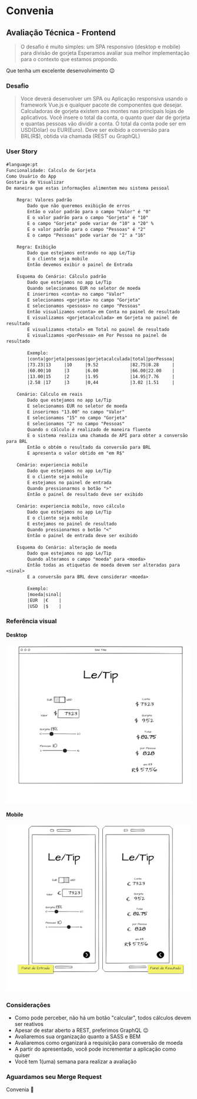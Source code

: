 # Convenia

## Avaliação Técnica - Frontend

> O desafio é muito simples: um SPA responsivo (desktop e mobile) para divisão de gorjeta
> Esperamos avaliar sua melhor implementação para o contexto que estamos propondo.

Que tenha um excelente desenvolvimento :wink:

### Desafio

> Voce deverá desenvolver um SPA ou Aplicação responsiva usando o framework Vue.js e qualquer pacote de componentes que desejar.
> Calculadoras de gorjeta existem aos montes nas principais lojas de aplicativos. Você insere o total da conta, o quanto quer dar de gorjeta e quantas pessoas vão dividir a conta.
> O total da conta pode ser em USD(Dólar) ou EUR(Euro).
> Deve ser exibido a conversão para BRL(R$), obtida via chamada (REST ou GraphQL)

### User Story

```gherkin
#language:pt
Funcionalidade: Calculo de Gorjeta
Como Usuário do App
Gostaria de Visualizar 
De maneira que estas informações alimentem meu sistema pessoal

    Regra: Valores padrão
        Dado que não queremos exibição de erros
        Então o valor padrão para o campo "Valor" é "0"
        E o valor padrão para o campo "Gorjeta" é "10"
        E o campo "Gorjeta" pode variar de "10" a "20" %
        E o valor padrão para o campo "Pessoas" é "2"
        E o campo "Pessoas" pode variar de "2" a "16"

    Regra: Exibição
        Dado que estejamos entrando no app Le/Tip
        E o cliente seja mobile
        Então devemos exibir o painel de Entrada
    
    Esquema do Cenário: Cálculo padrão
        Dado que estejamos no app Le/Tip
        Quando selecionamos EUR no seletor de moeda
        E inserirmos <conta> no campo "Valor" 
        E selecionamos <gorjeta> no campo "Gorjeta"
        E selecionamos <pessoas> no campo "Pessoas"
        Então visualizamos <conta> em Conta no painel de resultado
        E visualizamos <gorjetacalculada> em Gorjeta no painel de resultado
        E visualizamos <total> em Total no painel de resultado
        E visualizamos <porPessoa> em Por Pessoa no painel de resultado

        Exemplo:
        |conta|gorjeta|pessoas|gorjetacalculada|total|porPessoa|
        |73.23|13     |10     |9.52            |82.75|8.28     |
        |60.00|10     |3      |6.00            |66.00|22.00    |
        |13.00|15     |2      |1.95            |14.95|7.76     |
        |2.58 |17     |3      |0,44            |3.02 |1.51     |

    Cenário: Cálculo em reais
        Dado que estejamos no app Le/Tip
        E selecionamos EUR no seletor de moeda
        E inserirmos "13.00" no campo "Valor" 
        E selecionamos "15" no campo "Gorjeta"
        E selecionamos "2" no campo "Pessoas"
        Quando o cálculo é realizado de maneira fluente
        E o sistema realiza uma chamada de API para obter a conversão para BRL
        Então o obtém o resultado da conversão para BRL
        E apresenta o valor obtido em "em R$"
    
    Cenário: experiencia mobile
        Dado que estejamos no app Le/Tip
        E o cliente seja mobile
        E estejamos no painel de entrada
        Quando pressionarmos o botão ">"
        Então o painel de resultado deve ser exibido

    Cenário: experiencia mobile, novo cálculo
        Dado que estejamos no app Le/Tip
        E o cliente seja mobile
        E estejamos no painel de resultado
        Quando pressionarmos o botão "<"
        Então o painel de entrada deve ser exibido

    Esquema do Cenário: alteração de moeda
        Dado que estejamos no app Le/Tip
        Quando alteramos o campo "moeda" para <moeda>
        Então todas as etiquetas de moeda devem ser alteradas para <sinal>
        E a conversão para BRL deve considerar <moeda>

        Exemplo:
        |moeda|sinal|
        |EUR  |€    |
        |USD  |$    |
```

### Referência visual

#### Desktop

![Mockup Desktop](/Desktop.png)

#### Mobile

![Mockup Desktop](/Mobile.png)

### Considerações

* Como pode perceber, não há um botão "calcular", todos cálculos devem ser reativos
* Apesar de estar aberto a REST, preferimos GraphQL 😉
* Avaliaremos sua organização quanto a SASS e BEM
* Avaliaremos como organizará a requisição para conversão de moeda
* A partir do apresentado, você pode incrementar a aplicação como quiser
* Você tem 1(uma) semana para realizar a avaliação

### Aguardamos seu Merge Request

Convenia :purple_heart: